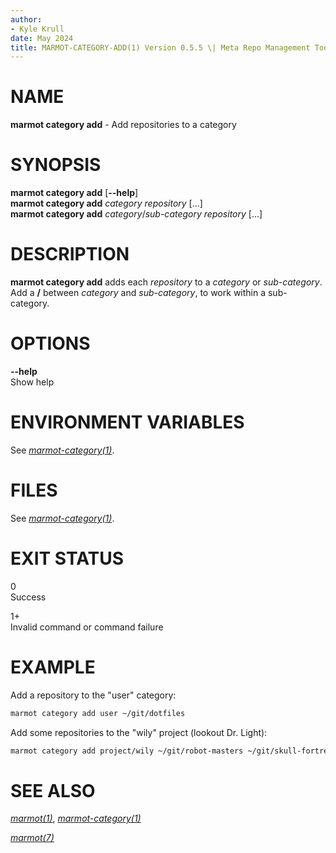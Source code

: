 ```yaml
---
author:
- Kyle Krull
date: May 2024
title: MARMOT-CATEGORY-ADD(1) Version 0.5.5 \| Meta Repo Management Tool
---
```


# NAME

**marmot category add** - Add repositories to a category

# SYNOPSIS

**marmot category add** \[**\--help**\]\
**marmot category add** *category* *repository* \[...\]\
**marmot category add** *category*/*sub-category* *repository* \[...\]

# DESCRIPTION

**marmot category add** adds each *repository* to a *category* or
*sub-category*. Add a **/** between *category* and *sub-category*, to
work within a sub-category.

# OPTIONS

**\--help**  
Show help

# ENVIRONMENT VARIABLES

See [*marmot-category(1)*](./marmot-category.1.md).

# FILES

See [*marmot-category(1)*](./marmot-category.1.md).

# EXIT STATUS

0  
Success

1+  
Invalid command or command failure

# EXAMPLE

Add a repository to the "user" category:

``` sh
marmot category add user ~/git/dotfiles
```

Add some repositories to the "wily" project (lookout Dr. Light):

``` sh
marmot category add project/wily ~/git/robot-masters ~/git/skull-fortress
```

# SEE ALSO

[*marmot(1)*](./marmot.1.md),
[*marmot-category(1)*](./marmot-category.1.md)

[*marmot(7)*](./marmot.7.md)
